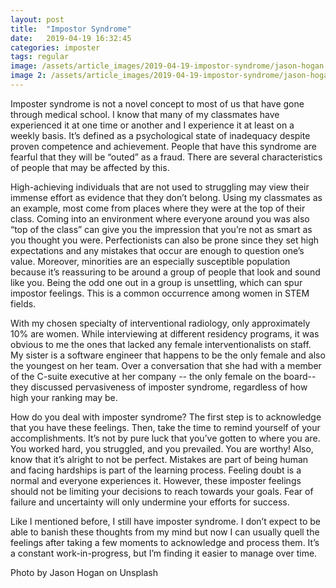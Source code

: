 ```yaml
--- 
layout: post
title:  "Impostor Syndrome"
date:   2019-04-19 16:32:45
categories: imposter
tags: regular
image: /assets/article_images/2019-04-19-impostor-syndrome/jason-hogan.jpg
image 2: /assets/article_images/2019-04-19-impostor-syndrome/jason-hogan-mobile.jpg
---
```


Imposter syndrome is not a novel concept to most of us that have gone through medical school. I know that many of my classmates have experienced it at one time or another and I experience it at least on a weekly basis. It’s defined as a psychological state of inadequacy despite proven competence and achievement. People that have this syndrome are fearful that they will be “outed” as a fraud. There are several characteristics of people that may be affected by this. 

High-achieving individuals that are not used to struggling may view their immense effort as evidence that they don’t belong. Using my classmates as an example, most come from places where they were at the top of their class. Coming into an environment where everyone around you was also “top of the class” can give you the impression that you’re not as smart as you thought you were. Perfectionists can also be prone since they set high expectations and any mistakes that occur are enough to question one’s value. Moreover, minorities are an especially susceptible population because it’s reassuring to be around a group of people that look and sound like you. Being the odd one out in a group is unsettling, which can spur impostor feelings. This is a common occurrence among women in STEM fields.

With my chosen specialty of interventional radiology, only approximately 10% are women. While interviewing at different residency programs, it was obvious to me the ones that lacked any female interventionalists on staff. My sister is a software engineer that happens to be the only female and also the youngest on her team. Over a conversation that she had with a member of the C-suite executive at her company -- the only female on the board-- they discussed pervasiveness of imposter syndrome, regardless of how high your ranking may be.

How do you deal with imposter syndrome? The first step is to acknowledge that you have these feelings. Then, take the time to remind yourself of your accomplishments. It’s not by pure luck that you’ve gotten to where you are. You worked hard, you struggled, and you prevailed. You are worthy! Also, know that it’s alright to not be perfect. Mistakes are part of being human and facing hardships is part of the learning process. Feeling doubt is a normal and everyone experiences it. However, these imposter feelings should not be limiting your decisions to reach towards your goals. Fear of failure and uncertainty will only undermine your efforts for success. 

Like I mentioned before, I still have imposter syndrome. I don’t expect to be able to banish these thoughts from my mind but now I can usually quell the feelings after taking a few moments to acknowledge and process them. It’s a constant work-in-progress, but I’m finding it easier to manage over time. 

Photo by Jason Hogan on Unsplash
